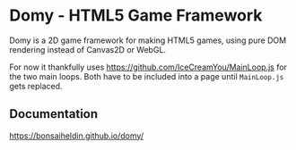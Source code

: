 # Domy - HTML5 Game Framework
Domy is a 2D game framework for making HTML5 games, using pure DOM rendering instead of Canvas2D or WebGL.

For now it thankfully uses https://github.com/IceCreamYou/MainLoop.js for the two main loops. Both have to be included into a page until `MainLoop.js` gets replaced.

## Documentation
https://bonsaiheldin.github.io/domy/
